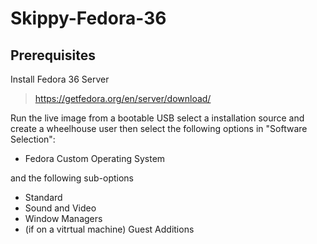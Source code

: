 # Skippy-Fedora-36

## Prerequisites
Install Fedora 36 Server 

> https://getfedora.org/en/server/download/

Run the live image from a bootable USB select a installation source and create a wheelhouse user then select the following options in "Software Selection":
- Fedora Custom Operating System

and the following sub-options
- Standard
- Sound and Video
- Window Managers
- (if on a vitrtual machine) Guest Additions
